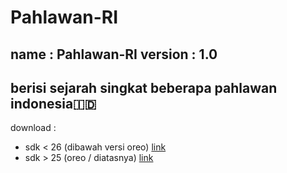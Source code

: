 # Pahlawan-RI
name    : Pahlawan-RI
version : 1.0
----------------------------------------------------
berisi sejarah singkat beberapa pahlawan indonesia🇮🇩
----------------------------------------------------
download :  
 - sdk < 26 (dibawah versi oreo)
  [link](https://github.com/rickyricko302/Pahlawan-RI/blob/main/Pahlawan-RI%20(sdk%20%3E%2025).apk)
 - sdk > 25 (oreo / diatasnya)
  [link](https://github.com/rickyricko302/Pahlawan-RI/blob/main/Pahlawan-RI%20(sdk%20%3E%2014).apk)
